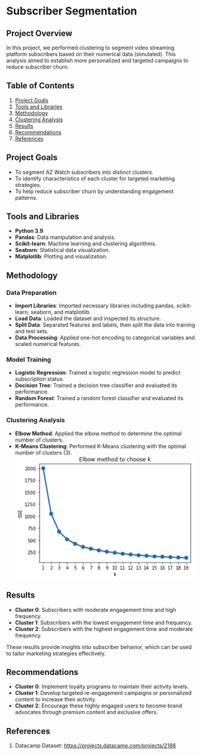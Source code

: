 #  Subscriber Segmentation

## Project Overview

In this project, we performed clustering to segment video streaming platform subscribers based on their numerical data (simulated). This analysis aimed to establish more personalized and targeted campaigns to reduce subscriber churn.

## Table of Contents

1. [Project Goals](#project-goals)
2. [Tools and Libraries](#tools-and-libraries)
3. [Methodology](#methodology)
4. [Clustering Analysis](#clustering-analysis)
5. [Results](#results)
6. [Recommendations](#recommendations)
7. [References](#references)

## Project Goals

- To segment AZ Watch subscribers into distinct clusters.
- To identify characteristics of each cluster for targeted marketing strategies.
- To help reduce subscriber churn by understanding engagement patterns.

## Tools and Libraries

- **Python 3.9**
- **Pandas**: Data manipulation and analysis.
- **Scikit-learn**: Machine learning and clustering algorithms.
- **Seaborn**: Statistical data visualization.
- **Matplotlib**: Plotting and visualization.

## Methodology

### Data Preparation

- **Import Libraries**: Imported necessary libraries including pandas, scikit-learn, seaborn, and matplotlib.
- **Load Data**: Loaded the dataset and inspected its structure.
- **Split Data**: Separated features and labels, then split the data into training and test sets.
- **Data Processing**: Applied one-hot encoding to categorical variables and scaled numerical features.

### Model Training

- **Logistic Regression**: Trained a logistic regression model to predict subscription status.
- **Decision Tree**: Trained a decision tree classifier and evaluated its performance.
- **Random Forest**: Trained a random forest classifier and evaluated its performance.

### Clustering Analysis

- **Elbow Method**: Applied the elbow method to determine the optimal number of clusters.
- **K-Means Clustering**: Performed K-Means clustering with the optimal number of clusters (3).
  ![Elbow Method for K Selection](elbow_chart.png)

## Results

- **Cluster 0**: Subscribers with moderate engagement time and high frequency.
- **Cluster 1**: Subscribers with the lowest engagement time and frequency.
- **Cluster 2**: Subscribers with the highest engagement time and moderate frequency.

These results provide insights into subscriber behavior, which can be used to tailor marketing strategies effectively.

## Recommendations

- **Cluster 0**: Implement loyalty programs to maintain their activity levels.
- **Cluster 1**: Develop targeted re-engagement campaigns or personalized content to increase their activity.
- **Cluster 2**: Encourage these highly engaged users to become brand advocates through premium content and exclusive offers.

## References

1. Datacamp Dataset: https://projects.datacamp.com/projects/2186
